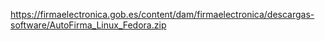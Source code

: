 https://firmaelectronica.gob.es/content/dam/firmaelectronica/descargas-software/AutoFirma_Linux_Fedora.zip

